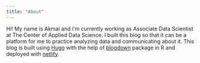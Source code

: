 ```yaml
---
title: "About"
---
```


Hi! My name is Akmal and i'm currently working as Associate Data Scientist at The Center of Applied Data Science. I built this blog so that it can be a platform for me to practice analyzing data and communicating about it.
This blog is built using [Hugo](https://gohugo.io/) with the help of [blogdown](https://github.com/rstudio/blogdown) package in R and deployed with [netlify](https://www.netlify.com/).


